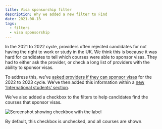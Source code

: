 ```yaml
---
title: Visa sponsorship filter
description: Why we added a new filter to Find
date: 2021-08-18
tags:
  - filters
  - visa sponsorship
---
```


In the 2021 to 2022 cycle, providers often rejected candidates for not having the right to work or study in the UK. We think this is because it was hard for candidates to tell which courses were able to sponsor visas. They had to either ask the provider, or check a long list of providers with the ability to sponsor visas.

To address this, we’ve [asked providers if they can sponsor visas](/publish-teacher-training-courses/visa-sponsorship/) for the 2022 to 2023 cycle. We’ve then added this information within a [new ‘International students’ section](/find-teacher-training/new-international-students-section/).

We've also added a checkbox to the filters to help candidates find the courses that sponsor visas.

![Screenshot showing checkbox with the label ](visa-filter.png "New visa sponsorship filter")

By default, this checkbox is unchecked, and all courses are shown.
